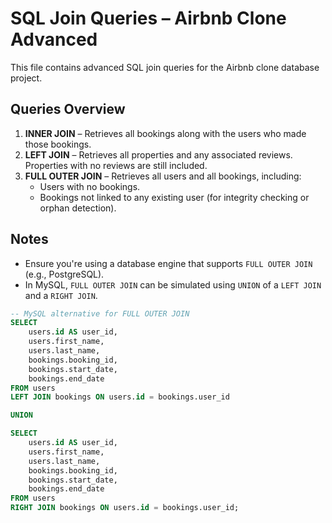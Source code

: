# SQL Join Queries – Airbnb Clone Advanced

This file contains advanced SQL join queries for the Airbnb clone database project.

## Queries Overview

1. **INNER JOIN** – Retrieves all bookings along with the users who made those bookings.
2. **LEFT JOIN** – Retrieves all properties and any associated reviews. Properties with no reviews are still included.
3. **FULL OUTER JOIN** – Retrieves all users and all bookings, including:
   - Users with no bookings.
   - Bookings not linked to any existing user (for integrity checking or orphan detection).

## Notes

- Ensure you're using a database engine that supports `FULL OUTER JOIN` (e.g., PostgreSQL).
- In MySQL, `FULL OUTER JOIN` can be simulated using `UNION` of a `LEFT JOIN` and a `RIGHT JOIN`.

```sql
-- MySQL alternative for FULL OUTER JOIN
SELECT 
    users.id AS user_id,
    users.first_name,
    users.last_name,
    bookings.booking_id,
    bookings.start_date,
    bookings.end_date
FROM users
LEFT JOIN bookings ON users.id = bookings.user_id

UNION

SELECT 
    users.id AS user_id,
    users.first_name,
    users.last_name,
    bookings.booking_id,
    bookings.start_date,
    bookings.end_date
FROM users
RIGHT JOIN bookings ON users.id = bookings.user_id;
